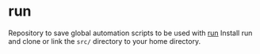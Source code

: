 # run

Repository to save global automation scripts to be used with [run](https://github.com/Kilthunox/fn)
Install run and clone or link the `src/` directory to your home directory.

